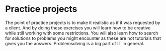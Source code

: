 # Practice projects

The point of practice projects is to make it realistic as if it was requested by a client. And by doing these exercises you will learn how to be creative while still working with some restrictions. You will also learn how to search for solutions to problems you might encounter as these are not tutorials that gives you the answers. Problemsolving is a big part of IT in general.